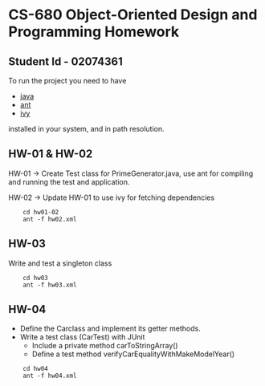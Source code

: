 # CS-680 Object-Oriented Design and Programming Homework

## Student Id - 02074361

To run the project you need to have 
- [java](https://www.java.com/en/)
- [ant](https://ant.apache.org/) 
- [ivy](https://ant.apache.org/ivy/)

installed in your system, and in path resolution.

## HW-01 & HW-02
HW-01 -> Create Test class for PrimeGenerator.java, use ant for compiling and running the test and application.

HW-02 -> Update HW-01 to use ivy for fetching dependencies

```shell
    cd hw01-02
    ant -f hw02.xml
```

## HW-03
Write and test a singleton class

```shell
    cd hw03
    ant -f hw03.xml
```
## HW-04
- Define the Carclass and implement its getter methods.
- Write a test class (CarTest) with JUnit
    - Include a private method carToStringArray()
    - Define a test method verifyCarEqualityWithMakeModelYear()

```shell
    cd hw04
    ant -f hw04.xml
```

